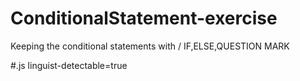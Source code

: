 # ConditionalStatement-exercise
Keeping the conditional statements with / IF,ELSE,QUESTION MARK

#.js linguist-detectable=true
